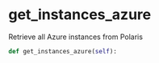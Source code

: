 # get_instances_azure

Retrieve all Azure instances from Polaris

```py
def get_instances_azure(self):
```






